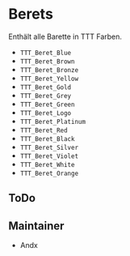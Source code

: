 # Berets

Enthält alle Barette in TTT Farben.

- `TTT_Beret_Blue`
- `TTT_Beret_Brown`
- `TTT_Beret_Bronze`
- `TTT_Beret_Yellow`
- `TTT_Beret_Gold`
- `TTT_Beret_Grey`
- `TTT_Beret_Green`
- `TTT_Beret_Logo`
- `TTT_Beret_Platinum`
- `TTT_Beret_Red`
- `TTT_Beret_Black`
- `TTT_Beret_Silver`
- `TTT_Beret_Violet`
- `TTT_Beret_White`
- `TTT_Beret_Orange`

## ToDo

## Maintainer

- Andx
